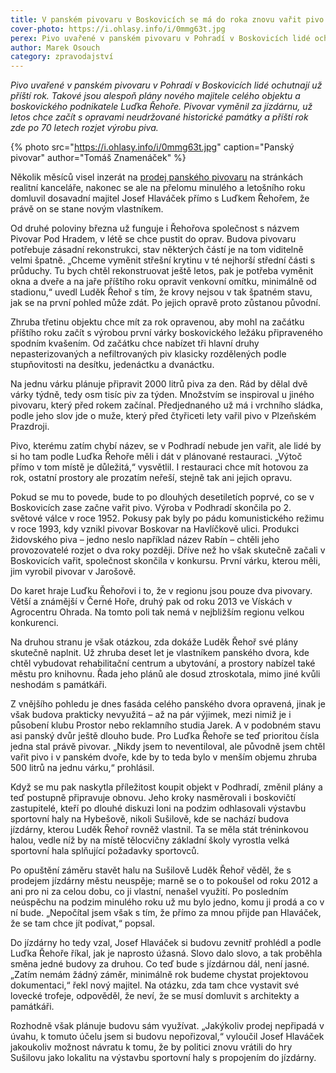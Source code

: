 ```yaml
---
title: V panském pivovaru v Boskovicích se má do roka znovu vařit pivo
cover-photo: https://i.ohlasy.info/i/0mmg63t.jpg
perex: Pivo uvařené v panském pivovaru v Pohradí v Boskovicích lidé ochutnají už příští rok. Takové jsou alespoň plány nového majitele celého objektu a boskovického podnikatele Luďka Řehoře.
author: Marek Osouch
category: zpravodajství
---
```


*Pivo uvařené v panském pivovaru v Pohradí v Boskovicích lidé ochutnají už příští rok. Takové jsou alespoň plány nového majitele celého objektu a boskovického podnikatele Luďka Řehoře. Pivovar vyměnil za jízdárnu, už letos chce začít s opravami neudržované historické památky a příští rok zde po 70 letech rozjet výrobu piva.*

{% photo src="https://i.ohlasy.info/i/0mmg63t.jpg" caption="Panský pivovar" author="Tomáš Znamenáček" %}

Několik měsíců visel inzerát na [prodej panského pivovaru](https://ohlasy.info/clanky/2019/08/prodej-pivovaru.html) na stránkách realitní kanceláře, nakonec se ale na přelomu minulého a letošního roku domluvil dosavadní majitel Josef Hlaváček přímo s Luďkem Řehořem, že právě on se stane novým vlastníkem.

Od druhé poloviny března už funguje i Řehořova společnost s názvem Pivovar Pod Hradem, v létě se chce pustit do oprav. Budova pivovaru potřebuje zásadní rekonstrukci, stav některých částí je na tom viditelně velmi špatně. „Chceme vyměnit střešní krytinu v té nejhorší střední části s průduchy. Tu bych chtěl rekonstruovat ještě letos, pak je potřeba vyměnit okna a dveře a na jaře příštího roku opravit venkovní omítku, minimálně od stadionu,“ uvedl Luděk Řehoř s tím, že krovy nejsou v tak špatném stavu, jak se na první pohled může zdát. Po jejich opravě proto zůstanou původní.

Zhruba třetinu objektu chce mít za rok opravenou, aby mohl na začátku příštího roku začít s výrobou první várky boskovického ležáku připraveného spodním kvašením. Od začátku chce nabízet tři hlavní druhy nepasterizovaných a nefiltrovaných piv klasicky rozdělených podle stupňovitosti na desítku, jedenáctku a dvanáctku.

Na jednu várku plánuje připravit 2000 litrů piva za den. Rád by dělal dvě várky týdně, tedy osm tisíc piv za týden. Množstvím se inspiroval u jiného pivovaru, který před rokem začínal. Předjednaného už má i vrchního sládka, podle jeho slov jde o muže, který před čtyřiceti lety vařil pivo v Plzeňském Prazdroji.

Pivo, kterému zatím chybí název, se v Podhradí nebude jen vařit, ale lidé by si ho tam podle Luďka Řehoře měli i dát v plánované restauraci. „Výtoč přímo v tom místě je důležitá,“ vysvětlil. I restauraci chce mít hotovou za rok, ostatní prostory ale prozatím neřeší, stejně tak ani jejich opravu.

Pokud se mu to povede, bude to po dlouhých desetiletích poprvé, co se v Boskovicích zase začne vařit pivo. Výroba v Podhradí skončila po 2. světové válce v roce 1952. Pokusy pak byly po pádu komunistického režimu v roce 1993, kdy vznikl pivovar Boskovar na Havlíčkově ulici. Produkci židovského piva – jedno neslo například název Rabín – chtěli jeho provozovatelé rozjet o dva roky později. Dříve než ho však skutečně začali v Boskovicích vařit, společnost skončila v konkursu. První várku, kterou měli, jim vyrobil pivovar v Jarošově.

Do karet hraje Luďku Řehořovi i to, že v regionu jsou pouze dva pivovary. Větší a známější v Černé Hoře, druhý pak od roku 2013 ve Vískách v Agrocentru Ohrada. Na tomto poli tak nemá v nejbližším regionu velkou konkurenci.

Na druhou stranu je však otázkou, zda dokáže Luděk Řehoř své plány skutečně naplnit. Už zhruba deset let je vlastníkem panského dvora, kde chtěl vybudovat rehabilitační centrum a ubytování, a prostory nabízel také městu pro knihovnu. Řada jeho plánů ale dosud ztroskotala, mimo jiné kvůli neshodám s památkáři.

Z vnějšího pohledu je dnes fasáda celého panského dvora opravená, jinak je však budova prakticky nevyužitá – až na pár výjimek, mezi nimiž je i působení klubu Prostor nebo reklamního studia Jarek. A v podobném stavu asi panský dvůr ještě dlouho bude. Pro Luďka Řehoře se teď prioritou čísla jedna stal právě pivovar. „Nikdy jsem to neventiloval, ale původně jsem chtěl vařit pivo i v panském dvoře, kde by to teda bylo v menším objemu zhruba 500 litrů na jednu várku,“ prohlásil.

Když se mu pak naskytla příležitost koupit objekt v Podhradí, změnil plány a teď postupně připravuje obnovu. Jeho kroky nasměrovali i boskovičtí zastupitelé, kteří po dlouhé diskuzi loni na podzim odhlasovali výstavbu sportovní haly na Hybešově, nikoli Sušilově, kde se nachází budova jízdárny, kterou Luděk Řehoř rovněž vlastnil. Ta se měla stát tréninkovou halou, vedle níž by na místě tělocvičny základní školy vyrostla velká sportovní hala splňující požadavky sportovců.

Po opuštění záměru stavět halu na Sušilově Luděk Řehoř věděl, že s prodejem jízdárny městu neuspěje; marně se o to pokoušel od roku 2012 a ani pro ni za celou dobu, co ji vlastní, nenašel využití. Po posledním neúspěchu na podzim minulého roku už mu bylo jedno, komu ji prodá a co v ní bude. „Nepočítal jsem však s tím, že přímo za mnou přijde pan Hlaváček, že se tam chce jít podívat,“ popsal.

Do jízdárny ho tedy vzal, Josef Hlaváček si budovu zevnitř prohlédl a podle Luďka Řehoře říkal, jak je naprosto úžasná. Slovo dalo slovo, a tak proběhla směna jedné budovy za druhou. Co teď bude s jízdárnou dál, není jasné. „Zatím nemám žádný záměr, minimálně rok budeme chystat projektovou dokumentaci,“ řekl nový majitel. Na otázku, zda tam chce vystavit své lovecké trofeje, odpověděl, že neví, že se musí domluvit s architekty a památkáři.

Rozhodně však plánuje budovu sám využívat. „Jakýkoliv prodej nepřipadá v úvahu, k tomuto účelu jsem si budovu nepořizoval,“ vyloučil Josef Hlaváček jakoukoliv možnost návratu k tomu, že by politici znovu vrátili do hry Sušilovu jako lokalitu na výstavbu sportovní haly s propojením do jízdárny. 
